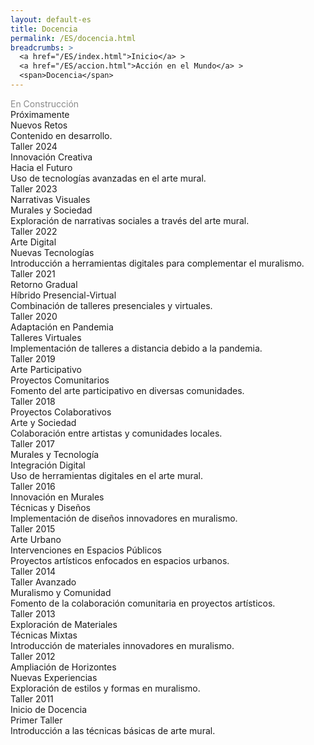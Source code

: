 ```yaml
---
layout: default-es
title: Docencia
permalink: /ES/docencia.html
breadcrumbs: >
  <a href="/ES/index.html">Inicio</a> >
  <a href="/ES/accion.html">Acción en el Mundo</a> >
  <span>Docencia</span>
---
```


<div class="timeline-container">
  <div class="timeline">
    <div class="year" data-year="2025">
      <div class="fun-button left" style="opacity: 0.5; cursor: not-allowed;">En Construcción</div>
      <div class="text-container">
        <div class="title">Próximamente</div>
        <div class="subtitle">Nuevos Retos</div>
        <div class="paragraph">Contenido en desarrollo.</div>
      </div>
    </div>
    <div class="year" data-year="2024">
      <div class="fun-button right" onclick="window.location.href='/ES/taller-2024.html';">Taller 2024</div>
      <div class="text-container">
        <div class="title">Innovación Creativa</div>
        <div class="subtitle">Hacia el Futuro</div>
        <div class="paragraph">Uso de tecnologías avanzadas en el arte mural.</div>
      </div>
    </div>
    <div class="year" data-year="2023">
      <div class="fun-button left" onclick="window.location.href='/ES/taller-2023.html';">Taller 2023</div>
      <div class="text-container">
        <div class="title">Narrativas Visuales</div>
        <div class="subtitle">Murales y Sociedad</div>
        <div class="paragraph">Exploración de narrativas sociales a través del arte mural.</div>
      </div>
    </div>
    <div class="year" data-year="2022">
      <div class="fun-button right" onclick="window.location.href='/ES/taller-2022.html';">Taller 2022</div>
      <div class="text-container">
        <div class="title">Arte Digital</div>
        <div class="subtitle">Nuevas Tecnologías</div>
        <div class="paragraph">Introducción a herramientas digitales para complementar el muralismo.</div>
      </div>
    </div>
    <div class="year" data-year="2021">
      <div class="fun-button left" onclick="window.location.href='/ES/taller-2021.html';">Taller 2021</div>
      <div class="text-container">
        <div class="title">Retorno Gradual</div>
        <div class="subtitle">Híbrido Presencial-Virtual</div>
        <div class="paragraph">Combinación de talleres presenciales y virtuales.</div>
      </div>
    </div>
    <div class="year" data-year="2020">
      <div class="fun-button right" onclick="window.location.href='/ES/taller-2020.html';">Taller 2020</div>
      <div class="text-container">
        <div class="title">Adaptación en Pandemia</div>
        <div class="subtitle">Talleres Virtuales</div>
        <div class="paragraph">Implementación de talleres a distancia debido a la pandemia.</div>
      </div>
    </div>
    <div class="year" data-year="2019">
      <div class="fun-button left" onclick="window.location.href='/ES/taller-2019.html';">Taller 2019</div>
      <div class="text-container">
        <div class="title">Arte Participativo</div>
        <div class="subtitle">Proyectos Comunitarios</div>
        <div class="paragraph">Fomento del arte participativo en diversas comunidades.</div>
      </div>
    </div>
    <div class="year" data-year="2018">
      <div class="fun-button right" onclick="window.location.href='/ES/taller-2018.html';">Taller 2018</div>
      <div class="text-container">
        <div class="title">Proyectos Colaborativos</div>
        <div class="subtitle">Arte y Sociedad</div>
        <div class="paragraph">Colaboración entre artistas y comunidades locales.</div>
      </div>
    </div>
    <div class="year" data-year="2017">
      <div class="fun-button left" onclick="window.location.href='/ES/taller-2017.html';">Taller 2017</div>
      <div class="text-container">
        <div class="title">Murales y Tecnología</div>
        <div class="subtitle">Integración Digital</div>
        <div class="paragraph">Uso de herramientas digitales en el arte mural.</div>
      </div>
    </div>
    <div class="year" data-year="2016">
      <div class="fun-button right" onclick="window.location.href='/ES/taller-2016.html';">Taller 2016</div>
      <div class="text-container">
        <div class="title">Innovación en Murales</div>
        <div class="subtitle">Técnicas y Diseños</div>
        <div class="paragraph">Implementación de diseños innovadores en muralismo.</div>
      </div>
    </div>
    <div class="year" data-year="2015">
      <div class="fun-button left" onclick="window.location.href='/ES/taller-2015.html';">Taller 2015</div>
      <div class="text-container">
        <div class="title">Arte Urbano</div>
        <div class="subtitle">Intervenciones en Espacios Públicos</div>
        <div class="paragraph">Proyectos artísticos enfocados en espacios urbanos.</div>
      </div>
    </div>
    <div class="year" data-year="2014">
      <div class="fun-button right" onclick="window.location.href='/ES/taller-2014.html';">Taller 2014</div>
      <div class="text-container">
        <div class="title">Taller Avanzado</div>
        <div class="subtitle">Muralismo y Comunidad</div>
        <div class="paragraph">Fomento de la colaboración comunitaria en proyectos artísticos.</div>
      </div>
    </div>
    <div class="year" data-year="2013">
      <div class="fun-button left" onclick="window.location.href='/ES/taller-2013.html';">Taller 2013</div>
      <div class="text-container">
        <div class="title">Exploración de Materiales</div>
        <div class="subtitle">Técnicas Mixtas</div>
        <div class="paragraph">Introducción de materiales innovadores en muralismo.</div>
      </div>
    </div>
    <div class="year" data-year="2012">
      <div class="fun-button right" onclick="window.location.href='/ES/taller-2012.html';">Taller 2012</div>
      <div class="text-container">
        <div class="title">Ampliación de Horizontes</div>
        <div class="subtitle">Nuevas Experiencias</div>
        <div class="paragraph">Exploración de estilos y formas en muralismo.</div>
      </div>
    </div>
    <div class="year" data-year="2011">
      <div class="fun-button left" onclick="window.location.href='/ES/taller-2011.html';">Taller 2011</div>
      <div class="text-container">
        <div class="title">Inicio de Docencia</div>
        <div class="subtitle">Primer Taller</div>
        <div class="paragraph">Introducción a las técnicas básicas de arte mural.</div>
      </div>
    </div>
  </div>
</div>

